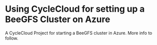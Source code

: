 # Using CycleCloud for setting up a BeeGFS Cluster on Azure

A CycleCloud Project for starting a BeeGFS cluster in Azure. More info to follow.
